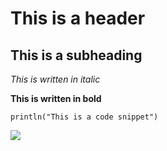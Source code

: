 # This is a header

## This is a subheading

*This is written in italic*

**This is written in bold**

`println("This is a code snippet")`

![](https://www.google.com/url?sa=i&url=https%3A%2F%2Fstock.adobe.com%2Fdk%2Fsearch%3Fk%3Dsmiley&psig=AOvVaw0G-hBgjpUtZB_VcwmJeaye&ust=1707294708862000&source=images&cd=vfe&opi=89978449&ved=0CBMQjRxqFwoTCMif9MamloQDFQAAAAAdAAAAABAE)

